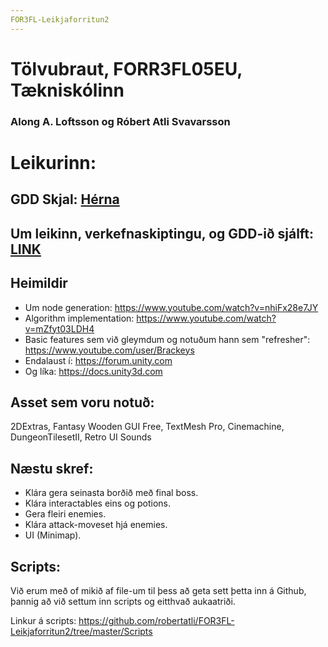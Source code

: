 ```yaml
---
FOR3FL-Leikjaforritun2
---
```


# Tölvubraut, FORR3FL05EU, Tækniskólinn
### Along A. Loftsson og Róbert Atli Svavarsson
# Leikurinn:

## GDD Skjal: [Hérna](https://docs.google.com/document/d/1UPf0o0NPRKrLhPExq6wAg1l_cDQDtQ4F9RjLkpB58a8/edit?usp=sharing)

## Um leikinn, verkefnaskiptingu, og GDD-ið sjálft: [LINK]()

## Heimildir

- Um node generation: https://www.youtube.com/watch?v=nhiFx28e7JY
- Algorithm implementation: https://www.youtube.com/watch?v=mZfyt03LDH4
- Basic features sem við gleymdum og notuðum hann sem "refresher": https://www.youtube.com/user/Brackeys
- Endalaust í: https://forum.unity.com
- Og líka: https://docs.unity3d.com

## Asset sem voru notuð:

2DExtras,
Fantasy Wooden GUI Free,
TextMesh Pro,
Cinemachine,
DungeonTilesetII,
Retro UI Sounds


## Næstu skref:

- Klára gera seinasta borðið með final boss.
- Klára interactables eins og potions.
- Gera fleiri enemies.
- Klára attack-moveset hjá enemies.
- UI (Minimap).

## Scripts:

Við erum með of mikið af file-um til þess að geta sett þetta inn á Github, þannig að við settum inn scripts og eitthvað aukaatriði.

Linkur á scripts: https://github.com/robertatli/FOR3FL-Leikjaforritun2/tree/master/Scripts
